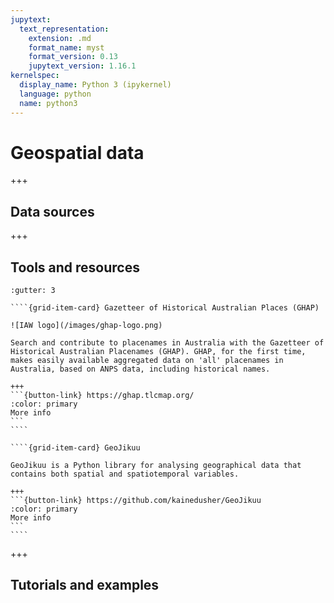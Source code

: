 ```yaml
---
jupytext:
  text_representation:
    extension: .md
    format_name: myst
    format_version: 0.13
    jupytext_version: 1.16.1
kernelspec:
  display_name: Python 3 (ipykernel)
  language: python
  name: python3
---
```


# Geospatial data

+++

## Data sources

+++

## Tools and resources

`````{grid}
:gutter: 3

````{grid-item-card} Gazetteer of Historical Australian Places (GHAP)

![IAW logo](/images/ghap-logo.png)

Search and contribute to placenames in Australia with the Gazetteer of Historical Australian Placenames (GHAP). GHAP, for the first time, makes easily available aggregated data on 'all' placenames in Australia, based on ANPS data, including historical names.

+++
```{button-link} https://ghap.tlcmap.org/
:color: primary
More info
```
````

````{grid-item-card} GeoJikuu

GeoJikuu is a Python library for analysing geographical data that contains both spatial and spatiotemporal variables. 

+++
```{button-link} https://github.com/kainedusher/GeoJikuu
:color: primary
More info
```
````
`````

+++

## Tutorials and examples
